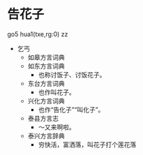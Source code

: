 # 告花子
go5 hua1(txe,rg:0) zz
+ 乞丐
  * 如皋方言词典
  * 如东方言词典
    + 也称讨饭子、讨饭花子。
  * 东台方言词典
    + 也作叫花子。
  * 兴化方言词典
    + 也作“告化子”“叫化子”。
  * 泰县方言志
    - ～又来啊啦。
  * 泰兴方言辞典
    - 穷快活，富洒落，叫花子打个莲花落
